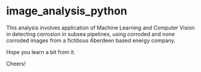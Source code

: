 # image_analysis_python
This analysis involves application of Machine Learning and Computer Vision in detecting corrosion in subsea pipelines, using corroded and none corroded images from a fictitious Aberdeen based energy company.

Hope you learn a bit from it.

Cheers!
